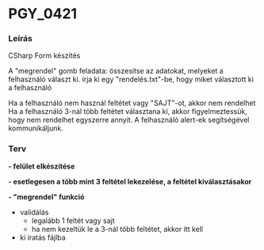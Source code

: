# PGY_0421 

### Leírás

CSharp Form készítés

A "megrendel" gomb feladata:
összesítse az adatokat, melyeket a felhasználó választ ki.
írja ki egy "rendelés.txt"-be, hogy miket választott ki a felhasználó

Ha a felhasználó nem használ feltétet vagy "SAJT"-ot, akkor nem rendelhet
Ha a felhasználó 3-nál több feltétet választana ki, akkor figyelmeztessük, hogy nem rendelhet egyszerre annyit.
A felhasználó alert-ek segítségével kommunikáljunk.


### Terv

**- felület elkészítése**

**- esetlegesen a több mint 3 feltétel lekezelése, a feltétel kiválasztásakor**

**- "megrendel" funkció**
  - validálás
    - legalább 1 feltét vagy sajt
    - ha nem kezeltük le a 3-nál több feltétet, akkor itt kell
  - ki íratás fájlba
